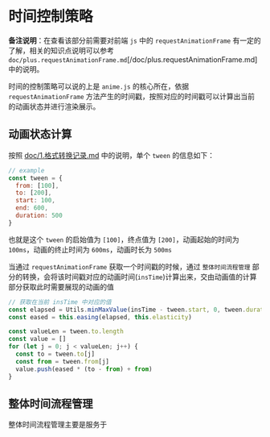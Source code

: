 # 时间控制策略
**备注说明**：在查看该部分前需要对前端 `js` 中的 `requestAnimationFrame` 有一定的了解，相关的知识点说明可以参考 `doc/plus.requestAnimationFrame.md`[/doc/plus.requestAnimationFrame.md] 中的说明。

时间的控制策略可以说的上是 `anime.js` 的核心所在，依据 `requestAnimationFrame` 方法产生的时间戳，按照对应的时间戳可以计算出当前的动画状态并进行渲染展示。

## 动画状态计算
按照 [doc/1.格式转换记录.md](/doc/1.格式转换记录.md) 中的说明，单个 `tween` 的信息如下：
```js
// example
const tween = {
  from: [100],
  to: [200],
  start: 100,
  end: 600,
  duration: 500
}
```

也就是这个 `tween` 的启始值为 `[100]`，终点值为 `[200]`，动画起始的时间为 `100ms`，动画的终止时间为 `600ms`，动画时长为 `500ms`

当通过 `requestAnimationFrame` 获取一个时间戳的时候，通过 `整体时间流程管理` 部分的转换，会将该时间戳对应的动画时间(`insTime`)计算出来，交由动画值的计算部分获取此时需要展现的动画的值

```js
// 获取在当前 insTime 中对应的值
const elapsed = Utils.minMaxValue(insTime - tween.start, 0, tween.duration) / tween.duration
const eased = this.easing(elapsed, this.elasticity)

const valueLen = tween.to.length
const value = []
for (let j = 0; j < valueLen; j++) {
  const to = tween.to[j]
  const from = tween.from[j]
  value.push(eased * (to - from) + from)
}
```

## 整体时间流程管理
整体时间流程管理主要是服务于
